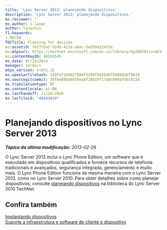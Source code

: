 ```yaml
---
title: 'Lync Server 2013: planejando dispositivos'
description: 'Lync Server 2013: planejando dispositivos.'
ms.reviewer: ''
ms.author: v-lanac
author: lanachin
f1.keywords:
- NOCSH
TOCTitle: Planning for devices
ms:assetid: 76f7f6a2-52dd-411d-a6ec-5ed5b6124f3e
ms:mtpsurl: https://technet.microsoft.com/en-us/library/Gg398583(v=OCS.15)
ms:contentKeyID: 48184545
ms.date: 07/23/2014
manager: serdars
mtps_version: v=OCS.15
ms.openlocfilehash: 120fd7360027984f5294f5e56d07580992bf9819
ms.sourcegitcommit: 36fee89bb887bea4f18b19f17a8c69daf5bc423d
ms.translationtype: MT
ms.contentlocale: pt-BR
ms.lasthandoff: 11/26/2020
ms.locfileid: "49443010"
---
```

# <a name="planning-for-devices-in-lync-server-2013"></a>Planejando dispositivos no Lync Server 2013

<div data-xmlns="http://www.w3.org/1999/xhtml">

<div class="topic" data-xmlns="http://www.w3.org/1999/xhtml" data-msxsl="urn:schemas-microsoft-com:xslt" data-cs="https://msdn.microsoft.com/">

<div data-asp="https://msdn2.microsoft.com/asp">



</div>

<div id="mainSection">

<div id="mainBody">

<span> </span>

_**Tópico da última modificação:** 2013-02-28_

O Lync Server 2013 inclui o Lync Phone Edition, um software que é executado em dispositivos qualificados e fornece recursos de telefonia tradicionais e avançados, segurança integrada, gerenciamento e muito mais. O Lync Phone Edition funciona da mesma maneira com o Lync Server 2013, como no Lync Server 2010. Para obter detalhes sobre como planejar dispositivos, consulte [planejando dispositivos](https://go.microsoft.com/fwlink/p/?linkid=285880) na biblioteca do Lync Server 2010 TechNet.

<div>

## <a name="see-also"></a>Confira também


[Implantando dispositivos](https://go.microsoft.com/fwlink/p/?linkid=285881)  
[Suporte a infraestrutura e software de cliente e dispositivo](https://go.microsoft.com/fwlink/p/?linkid=285882)  
  

</div>

</div>

<span> </span>

</div>

</div>

</div>

